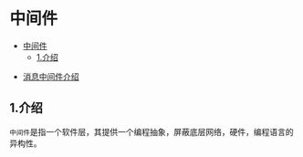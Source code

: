 # 中间件

<!-- TOC -->

- [中间件](#%e4%b8%ad%e9%97%b4%e4%bb%b6)
  - [1.介绍](#1%e4%bb%8b%e7%bb%8d)

<!-- /TOC -->

- [消息中间件介绍](https://blog.csdn.net/a953713428/article/details/70770087)

## 1.介绍

`中间件`是指一个软件层，其提供一个编程抽象，屏蔽底层网络，硬件，编程语言的异构性。
